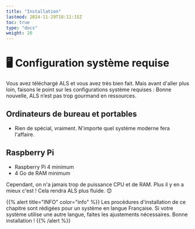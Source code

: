 ```yaml
---
title: "Installation"
lastmod: 2024-11-29T18:11:15Z
toc: true
type: "docs"
weight: 20
---
```


# 🖥️ Configuration système requise

Vous avez téléchargé ALS et vous avez très bien fait. Mais avant d'aller plus loin, faisons le point sur les
configurations système requises&nbsp;: Bonne nouvelle, ALS n’est pas trop gourmand en ressources.

## Ordinateurs de bureau et portables
- Rien de spécial, vraiment. N'importe quel système moderne fera l'affaire.

## Raspberry Pi
- Raspberry Pi 4 minimum
- 4 Go de RAM minimum

Cependant, on n'a jamais trop de puissance CPU et de RAM. Plus il y en a mieux c'est ! Cela rendra ALS plus fluide. 😊

{{% alert title="INFO" color="info" %}}
Les procédures d'installation de ce chapitre sont rédigées pour un système en langue Française. Si votre système
utilise une autre langue, faites les ajustements nécessaires. Bonne installation !
{{% /alert %}}
